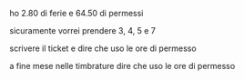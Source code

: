 ho 2.80 di ferie e 64.50 di permessi

sicuramente vorrei prendere 3, 4, 5 e 7

scrivere il ticket e dire che uso le ore di permesso

a fine mese nelle timbrature dire che uso le ore di permesso